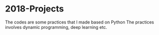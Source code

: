 # 2018-Projects
The codes are some practices that I made based on Python
The practices involves dynamic programming, deep learning etc.
